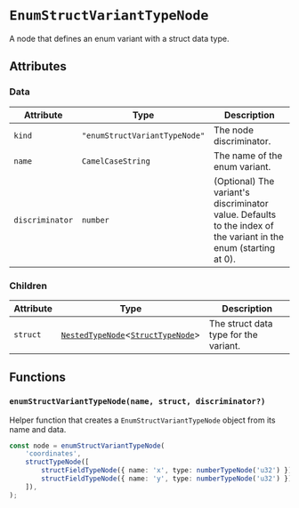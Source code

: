 # `EnumStructVariantTypeNode`

A node that defines an enum variant with a struct data type.

## Attributes

### Data

| Attribute       | Type                          | Description                                                                                                     |
| --------------- | ----------------------------- | --------------------------------------------------------------------------------------------------------------- |
| `kind`          | `"enumStructVariantTypeNode"` | The node discriminator.                                                                                         |
| `name`          | `CamelCaseString`             | The name of the enum variant.                                                                                   |
| `discriminator` | `number`                      | (Optional) The variant's discriminator value. Defaults to the index of the variant in the enum (starting at 0). |

### Children

| Attribute | Type                                                                             | Description                           |
| --------- | -------------------------------------------------------------------------------- | ------------------------------------- |
| `struct`  | [`NestedTypeNode`](./NestedTypeNode.md)<[`StructTypeNode`](./StructTypeNode.md)> | The struct data type for the variant. |

## Functions

### `enumStructVariantTypeNode(name, struct, discriminator?)`

Helper function that creates a `EnumStructVariantTypeNode` object from its name and data.

```ts
const node = enumStructVariantTypeNode(
    'coordinates',
    structTypeNode([
        structFieldTypeNode({ name: 'x', type: numberTypeNode('u32') }),
        structFieldTypeNode({ name: 'y', type: numberTypeNode('u32') }),
    ]),
);
```
